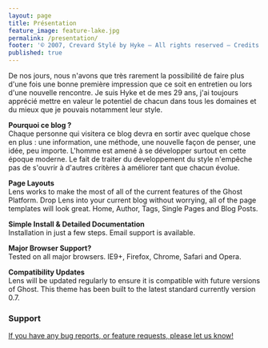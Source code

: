 ```yaml
---
layout: page
title: Présentation
feature_image: feature-lake.jpg
permalink: /presentation/
footer: '© 2007, Crevard Stylé by Hyke – All rights reserved – Credits'
published: true
---
```


<p>
De nos jours, nous n'avons que très rarement la possibilité de faire plus d'une fois une bonne première impression que ce soit en entretien ou lors d'une nouvelle rencontre.
Je suis Hyke et de mes 29 ans, j'ai toujours apprécié mettre en valeur le potentiel de chacun dans tous les domaines et du mieux que je pouvais notamment leur style.
</p>


<p>
<strong>Pourquoi ce blog ?</strong>
<br>
Chaque personne qui visitera ce blog devra en sortir avec quelque chose en plus : une information, une méthode, une nouvelle façon de penser, une idée, peu importe. L'homme est amené à se développer surtout en cette époque moderne. Le fait de traiter du developpement du style n'empêche pas de s'ouvrir à d'autres critères à améliorer tant que chacun évolue.
</p>

<p>
<strong>Page Layouts</strong>
<br>
Lens works to make the most of all of the current features of the Ghost Platform. Drop Lens into your current blog without worrying, all of the page templates will look great. Home, Author, Tags, Single Pages and Blog Posts.
</p>

<p>

<p>
<strong>Simple Install & Detailed Documentation</strong>
<br>
Installation in just a few steps. Email support is available.
</p>

<p>
<strong>Major Browser Support?</strong>
<br>
Tested on all major browsers. IE9+, Firefox, Chrome, Safari and Opera.
</p>

<p>
<strong>Compatibility Updates</strong>
<br>
Lens will be updated regularly to ensure it is compatible with future versions of Ghost. This theme has been built to the latest standard currently version 0.7.
</p>

<p>
<h3>Support</h3>
</p>

<a href="http://adventurethemes.com/support" title="AdventureThemes Support">

If you have any bug reports, or feature requests, please let us know!
